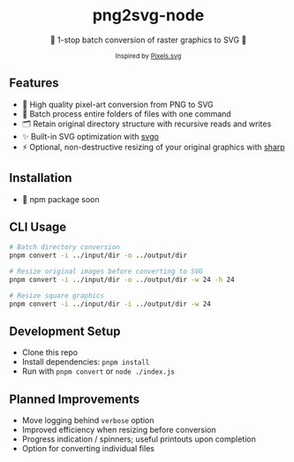 <div align="center">
  <h1>png2svg-node</h1>
  <p>👾 1-stop batch conversion of raster graphics to SVG 👾</p>
  <small>Inspired by <a href="https://codepen.io/shshaw/pen/XbxvNj">Pixels.svg</a></small>
</div>

## Features

- 💎 High quality pixel-art conversion from PNG to SVG
- 🤖 Batch process entire folders of files with one command
- 🗂 Retain original directory structure with recursive reads and writes
- ✨ Built-in SVG optimization with [svgo](https://github.com/svg/svgo)
- ⚡️ Optional, non-destructive resizing of your original graphics with [sharp](https://github.com/lovell/sharp)

## Installation

- 🚧 npm package soon

## CLI Usage

```sh
# Batch directory conversion
pnpm convert -i ../input/dir -o ../output/dir

# Resize original images before converting to SVG
pnpm convert -i ../input/dir -o ../output/dir -w 24 -h 24

# Resize square graphics
pnpm convert -i ../input/dir -i ../output/dir -w 24
```

## Development Setup

- Clone this repo
- Install dependencies: `pnpm install`
- Run with `pnpm convert` or `node ./index.js`

## Planned Improvements

- Move logging behind `verbose` option
- Improved efficiency when resizing before conversion
- Progress indication / spinners; useful printouts upon completion
- Option for converting individual files